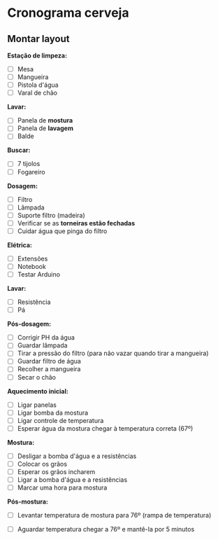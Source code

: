 ﻿# Cronograma cerveja

## Montar layout

**Estação de limpeza:**
- [ ] Mesa
- [ ] Mangueira
- [ ] Pistola d'água
- [ ] Varal de chão

**Lavar:**
- [ ] Panela de **mostura**
- [ ] Panela de **lavagem**
- [ ] Balde

**Buscar:**
- [ ] 7 tijolos
- [ ] Fogareiro

**Dosagem:**
- [ ] Filtro
- [ ] Lâmpada
- [ ] Suporte filtro (madeira)
- [ ] Verificar se as **torneiras estão fechadas**
- [ ] Cuidar água que pinga do filtro

**Elétrica:**
- [ ] Extensões
- [ ] Notebook
- [ ] Testar Arduino

**Lavar:**
- [ ] Resistência
- [ ] Pá

**Pós-dosagem:**
- [ ] Corrigir PH da água
- [ ] Guardar lâmpada
- [ ] Tirar a pressão do filtro (para não vazar quando tirar a mangueira)
- [ ] Guardar filtro de água
- [ ] Recolher a mangueira
- [ ] Secar o chão

**Aquecimento inicial:**
- [ ] Ligar panelas
- [ ] Ligar bomba da mostura
- [ ] Ligar controle de temperatura
- [ ] Esperar água da mostura chegar à temperatura correta (67º)

**Mostura:**
- [ ] Desligar a bomba d'água e a resistências
- [ ] Colocar os grãos
- [ ] Esperar os grãos incharem
- [ ] Ligar a bomba d'água e a resistências
- [ ] Marcar uma hora para mostura

**Pós-mostura:**
- [ ] Levantar temperatura de mostura para 76º (rampa de temperatura)
- [ ] Aguardar temperatura chegar a 76º e mantê-la por 5 minutos









